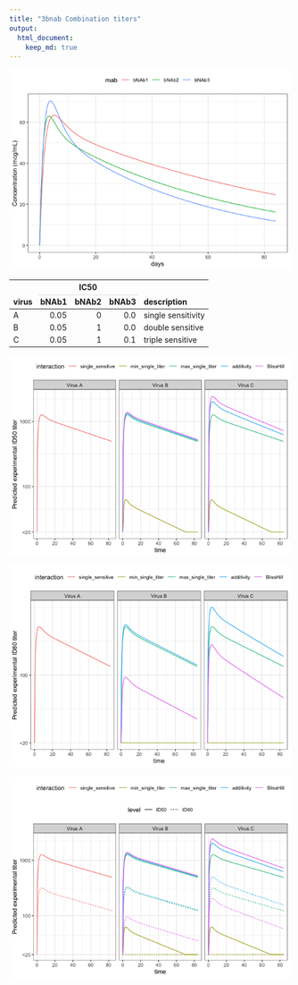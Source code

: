 ```yaml
---
title: "3bnab Combination titers"
output: 
  html_document:
    keep_md: true
---
```





![](3bnab-example_files/figure-html/pk-dat-1.png)<!-- -->


<table class="table" style="width: auto !important; margin-left: auto; margin-right: auto;">
 <thead>
<tr>
<th style="border-bottom:hidden" colspan="1"></th>
<th style="border-bottom:hidden; padding-bottom:0; padding-left:3px;padding-right:3px;text-align: center; " colspan="3"><div style="border-bottom: 1px solid #ddd; padding-bottom: 5px; ">IC50</div></th>
<th style="border-bottom:hidden" colspan="1"></th>
</tr>
  <tr>
   <th style="text-align:left;"> virus </th>
   <th style="text-align:right;"> bNAb1 </th>
   <th style="text-align:right;"> bNAb2 </th>
   <th style="text-align:right;"> bNAb3 </th>
   <th style="text-align:left;"> description </th>
  </tr>
 </thead>
<tbody>
  <tr>
   <td style="text-align:left;"> A </td>
   <td style="text-align:right;"> 0.05 </td>
   <td style="text-align:right;"> 0 </td>
   <td style="text-align:right;"> 0.0 </td>
   <td style="text-align:left;"> single sensitivity </td>
  </tr>
  <tr>
   <td style="text-align:left;"> B </td>
   <td style="text-align:right;"> 0.05 </td>
   <td style="text-align:right;"> 1 </td>
   <td style="text-align:right;"> 0.0 </td>
   <td style="text-align:left;"> double sensitive </td>
  </tr>
  <tr>
   <td style="text-align:left;"> C </td>
   <td style="text-align:right;"> 0.05 </td>
   <td style="text-align:right;"> 1 </td>
   <td style="text-align:right;"> 0.1 </td>
   <td style="text-align:left;"> triple sensitive </td>
  </tr>
</tbody>
</table>





![](3bnab-example_files/figure-html/plt-titer-1.png)<!-- -->




![](3bnab-example_files/figure-html/plt-ID80-1.png)<!-- -->


![](3bnab-example_files/figure-html/plt-both-1.png)<!-- -->
